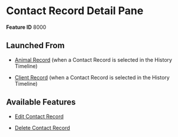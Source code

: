 # Contact Record Detail Pane

**Feature ID** 8000

## Launched From

- [Animal Record](Animal%20Record.md) (when a Contact Record is selected in the History Timeline)

- [Client Record](Client%20Record.md) (when a Contact Record is selected in the History Timeline)

## Available Features

- [Edit Contact Record](Edit%20Contact%20Record.md)

- [Delete Contact Record](Delete%20Contact%20Record.md)



































































